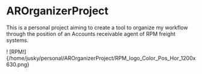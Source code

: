 # AROrganizerProject
This is a personal project aiming to create a tool to organize my workflow through the position of an Accounts receivable agent of RPM freight systems.

! [RPM!] {/home/jusky/personal/AROrganizerProject/RPM_logo_Color_Pos_Hor_1200x630.png}